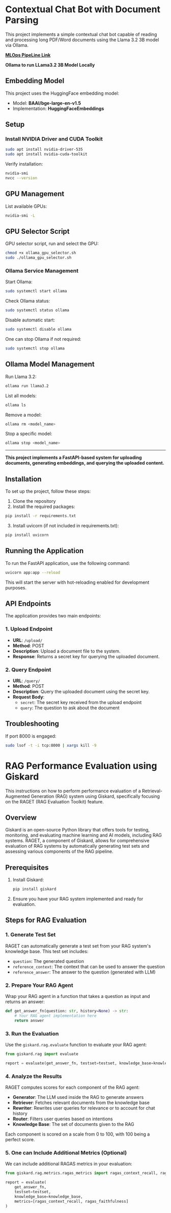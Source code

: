 # Contextual Chat Bot with Document Parsing

This project implements a simple contextual chat bot capable of reading and processing long PDF/Word documents using the Llama 3.2 3B model via Ollama.

[**MLOps PipeLine Link**](https://drive.google.com/file/d/1a0ja1J-z4G-qmMd2qXrG0NWKFg5D4jLl/view?usp=drive_link "MLOps Pipeline Draw")

**Ollama to run LLama3.2 3B Model Locally**

## Embedding Model

This project uses the HuggingFace embedding model:

- Model: **BAAI/bge-large-en-v1.5**
- Implementation: **HuggingFaceEmbeddings**

## Setup

### Install NVIDIA Driver and CUDA Toolkit

```bash
sudo apt install nvidia-driver-535
sudo apt install nvidia-cuda-toolkit
```

Verify installation:
```bash
nvidia-smi
nvcc --version
```

## GPU Management

List available GPUs:
```bash
nvidia-smi -L
```

## GPU Selector Script

 GPU selector script, run and select the GPU:
```bash
chmod +x ollama_gpu_selector.sh
sudo ./ollama_gpu_selector.sh
```

### Ollama Service Management

Start Ollama:
```bash
sudo systemctl start ollama
```

Check Ollama status:
```bash
sudo systemctl status ollama
```

Disable automatic start:
```bash
sudo systemctl disable ollama
```

One can stop Ollama if not required:
```bash
sudo systemctl stop ollama
```

## Ollama Model Management

Run Llama 3.2:
```bash
ollama run llama3.2
```

List all models:
```bash
ollama ls
```

Remove a model:
```bash
ollama rm <model_name>
```

Stop a specific model:
```bash
ollama stop <model_name>
```
---
**This project implements a FastAPI-based system for uploading documents, generating embeddings, and querying the uploaded content.**

## Installation
To set up the project, follow these steps:

1. Clone the repository
2. Install the required packages:

```bash
pip install -r requirements.txt
```

3. Install uvicorn (if not included in requirements.txt):

```bash
pip install uvicorn
```

## Running the Application

To run the FastAPI application, use the following command:

```bash
uvicorn app:app --reload
```

This will start the server with hot-reloading enabled for development purposes.

## API Endpoints

The application provides two main endpoints:

### 1. Upload Endpoint

- **URL**: `/upload/`
- **Method**: POST
- **Description**: Upload a document file to the system.
- **Response**: Returns a secret key for querying the uploaded document.

### 2. Query Endpoint

- **URL**: `/query/`
- **Method**: POST
- **Description**: Query the uploaded document using the secret key.
- **Request Body**:
  - `secret`: The secret key received from the upload endpoint
  - `query`: The question to ask about the document

## Troubleshooting

If port 8000 is engaged:
```bash
sudo lsof -t -i tcp:8000 | xargs kill -9
```

# RAG Performance Evaluation using Giskard

This instructions on how to perform performance evaluation of a Retrieval-Augmented Generation (RAG) system using Giskard, specifically focusing on the RAGET (RAG Evaluation Toolkit) feature.

## Overview

Giskard is an open-source Python library that offers tools for testing, monitoring, and evaluating machine learning and AI models, including RAG systems. RAGET, a component of Giskard, allows for comprehensive evaluation of RAG systems by automatically generating test sets and assessing various components of the RAG pipeline.

## Prerequisites

1. Install Giskard:
   ```bash
   pip install giskard
   ```

2. Ensure you have your RAG system implemented and ready for evaluation.

## Steps for RAG Evaluation

### 1. Generate Test Set

RAGET can automatically generate a test set from your RAG system's knowledge base. This test set includes:

- `question`: The generated question
- `reference_context`: The context that can be used to answer the question
- `reference_answer`: The answer to the question (generated with LLM)

### 2. Prepare Your RAG Agent

Wrap your RAG agent in a function that takes a question as input and returns an answer:

```python
def get_answer_fn(question: str, history=None) -> str:
    # Your RAG agent implementation here
    return answer
```

### 3. Run the Evaluation

Use the `giskard.rag.evaluate` function to evaluate your RAG agent:

```python
from giskard.rag import evaluate

report = evaluate(get_answer_fn, testset=testset, knowledge_base=knowledge_base)
```

### 4. Analyze the Results

RAGET computes scores for each component of the RAG agent:

- **Generator**: The LLM used inside the RAG to generate answers
- **Retriever**: Fetches relevant documents from the knowledge base
- **Rewriter**: Rewrites user queries for relevance or to account for chat history
- **Router**: Filters user queries based on intentions
- **Knowledge Base**: The set of documents given to the RAG

Each component is scored on a scale from 0 to 100, with 100 being a perfect score.

### 5. One can Include Additional Metrics (Optional)

We can include additional RAGAS metrics in your evaluation:

```python
from giskard.rag.metrics.ragas_metrics import ragas_context_recall, ragas_faithfulness

report = evaluate(
    get_answer_fn,
    testset=testset,
    knowledge_base=knowledge_base,
    metrics=[ragas_context_recall, ragas_faithfulness]
)
```


